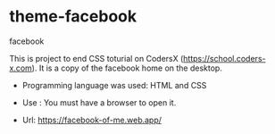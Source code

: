 # theme-facebook
facebook

  This is project to end CSS toturial on CodersX (https://school.coders-x.com).
It is a copy of the facebook home on the desktop.  

* Programming language was used: HTML and CSS

* Use : You must have a browser to open it.

* Url: https://facebook-of-me.web.app/ 
